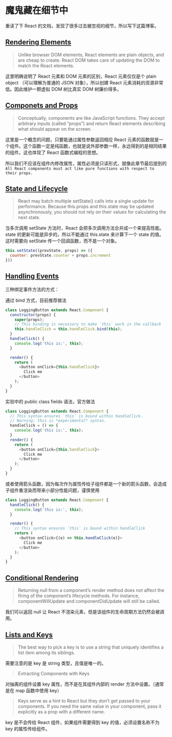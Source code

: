 # 魔鬼藏在细节中

重读了下 React 的文档，发现了很多过去被忽视的细节，所以写下这篇博客。

## [Rendering Elements](https://reactjs.org/docs/rendering-elements.html)

> Unlike browser DOM elements, React elements are plain objects, and are cheap to create. React DOM takes care of updating the DOM to match the React elements.

这里明确说明了 React 元素和 DOM 元素的区别，React 元素仅仅是个 plain object （可以理解为普通的 JSON 对象），所以创建 React 元素消耗的资源非常低。因此维护一颗虚拟 DOM 树比真实 DOM 树廉价得多。

## [Componets and Props](https://reactjs.org/docs/components-and-props.html)

> Conceptually, components are like JavaScript functions. They accept arbitrary inputs (called “props”) and return React elements describing what should appear on the screen.

这里是一个概念的问题，只要能通过属性参数返回相应 React 元素的函数就是一个组件。这个函数一定是纯函数，也就是说外部参数一样，永远得到的是相同结果的组件。这也体现了 React 函数式编程的思想。

所以我们不应该在组件内修改属性，属性必须是只读形式，就像此章节最后提到的 `All React components must act like pure functions with respect to their props.`

## [State and Lifecycle](https://reactjs.org/docs/state-and-lifecycle.html)

> React may batch multiple setState() calls into a single update for performance.
> Because this.props and this.state may be updated asynchronously, you should not rely on their values for calculating the next state.

当多次调用 setState 方法时，React 会把多次调用方法合并成一个来提高性能。state 的更新可能是异步的，所以不能通过 this.state 来计算下一个 state 的值。这时需要向 setState 传一个回调函数，而不是一个对象。

```js
this.setState((prevState, props) => ({
  counter: prevState.counter + props.increment
}))
```

## [Handling Events](https://reactjs.org/docs/handling-events.html)

三种绑定事件方法的方式：

通过 bind 方式，目前推荐做法

```js
class LoggingButton extends React.Component {
  constructor(props) {
    super(props);
    // This binding is necessary to make `this` work in the callback
    this.handleClick = this.handleClick.bind(this);
  }
  handleClick() {
    console.log('this is:', this);
  }

  render() {
    return (
      <button onClick={this.handleClick}>
        Click me
      </button>
    );
  }
}
```

 实验中的 public class fields 语法，官方做法

```js
class LoggingButton extends React.Component {
  // This syntax ensures `this` is bound within handleClick.
  // Warning: this is *experimental* syntax.
  handleClick = () => {
    console.log('this is:', this);
  }
  render() {
    return (
      <button onClick={this.handleClick}>
        Click me
      </button>
    );
  }
}
```

或者使用箭头函数，因为每次作为属性传给子组件都是一个新的箭头函数，会造成子组件重渲染而带来小部分性能问题，谨慎使用

```js
class LoggingButton extends React.Component {
  handleClick() {
    console.log('this is:', this);
  }

  render() {
    // This syntax ensures `this` is bound within handleClick
    return (
      <button onClick={(e) => this.handleClick(e)}>
        Click me
      </button>
    );
  }
}
```

## [Conditional Rendering](https://reactjs.org/docs/conditional-rendering.html)

> Returning null from a component’s render method does not affect the firing of the component’s lifecycle methods. For instance, componentWillUpdate and componentDidUpdate will still be called.

我们可以返回 null 让 React 不渲染元素，但是该组件的生命周期方法仍然会被调用。

## [Lists and Keys](https://reactjs.org/docs/lists-and-keys.html)

> The best way to pick a key is to use a string that uniquely identifies a list item among its siblings.

需要注意的是 key 是 string 类型，且值是唯一的。

> Extracting Components with Keys

对抽离的组件设置 key 属性，而不是在其组件内部的 render 方法中设置。（通常是在 map 函数中使用 key）

> Keys serve as a hint to React but they don’t get passed to your components. If you need the same value in your component, pass it explicitly as a prop with a different name.

key 是不会传给 React 组件，如果组件需要得到 key 的值，必须设置名称不为 key 的属性传给组件。